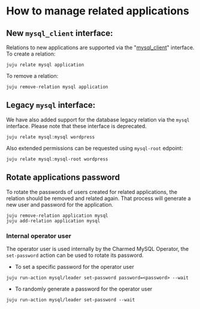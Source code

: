 # How to manage related applications

## New `mysql_client` interface:

Relations to new applications are supported via the "[mysql_client](https://github.com/canonical/charm-relation-interfaces/blob/main/interfaces/mysql_client/v0/README.md)" interface. To create a relation:

```shell
juju relate mysql application
```

To remove a relation:

```shell
juju remove-relation mysql application
```

## Legacy `mysql` interface:

We have also added support for the database legacy relation via the `mysql` interface. Please note that these interface is deprecated.

 ```shell
juju relate mysql:mysql wordpress
```

Also extended permissions can be requested using `mysql-root` edpoint:
```shell
juju relate mysql:mysql-root wordpress
```


## Rotate applications password

To rotate the passwords of users created for related applications, the relation should be removed and related again. That process will generate a new user and password for the application.

```shell
juju remove-relation application mysql
juju add-relation application mysql
```

### Internal operator user

The operator user is used internally by the Charmed MySQL Operator, the `set-password` action can be used to rotate its password.

* To set a specific password for the operator user

```shell
juju run-action mysql/leader set-password password=<password> --wait
```

* To randomly generate a password for the operator user

```shell
juju run-action mysql/leader set-password --wait
```